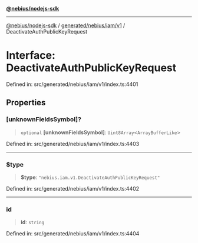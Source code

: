 [**@nebius/nodejs-sdk**](../../../../../README.md)

---

[@nebius/nodejs-sdk](../../../../../README.md) / [generated/nebius/iam/v1](../README.md) / DeactivateAuthPublicKeyRequest

# Interface: DeactivateAuthPublicKeyRequest

Defined in: src/generated/nebius/iam/v1/index.ts:4401

## Properties

### \[unknownFieldsSymbol\]?

> `optional` **\[unknownFieldsSymbol\]**: `Uint8Array`\<`ArrayBufferLike`\>

Defined in: src/generated/nebius/iam/v1/index.ts:4403

---

### $type

> **$type**: `"nebius.iam.v1.DeactivateAuthPublicKeyRequest"`

Defined in: src/generated/nebius/iam/v1/index.ts:4402

---

### id

> **id**: `string`

Defined in: src/generated/nebius/iam/v1/index.ts:4404
